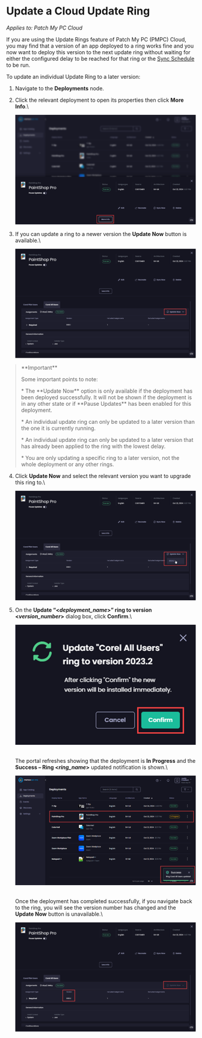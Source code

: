 # Update a Cloud Update Ring

_Applies to: Patch My PC Cloud_

If you are using the Update Rings feature of Patch My PC (PMPC) Cloud, you may find that a version of an app deployed to a ring works fine and you now want to deploy this version to the next update ring without waiting for either the configured delay to be reached for that ring or the [Sync Schedule](../../cloud-administration/manage-the-sync-schedule-in-cloud.md) to be run.

To update an individual Update Ring to a later version:

1. Navigate to the **Deployments** node.
2.  Click the relevant deployment to open its properties then click **More Info**.\\

    ![Clicking "More Info"](/_images/image-(2143).png)
3.  If you can update a ring to a newer version the **Update Now** button is available.\\

    !["Update Now" button available](/_images/image-(2144).png)

> \*\*Important\*\*
>
> Some important points to note:
>
> \* The \*\*Update Now\*\* option is only available if the deployment has been deployed successfully. It will not be shown if the deployment is in any other state or if \*\*Pause Updates\*\* has been enabled for this deployment.
>
> \* An individual update ring can only be updated to a later version than the one it is currently running.
>
> \* An individual update ring can only be updated to a later version that has already been applied to the ring with the lowest delay.
>
> \* You are only updating a specific ring to a later version, not the whole deployment or any other rings.

4.  Click **Update Now** and select the relevant version you want to upgrade this ring to.\\

    ![Selecting which version to update this ring to](/_images/image-(2145).png)
5.  On the **Update “<**_**deployment\_name**_**>” ring to version <**_**version\_number**_**>** dialog box, click **Confirm**.\\

    ![Clicking "Confirm"](/_images/image-(2147).png)

    \
    The portal refreshes showing that the deployment is **In Progress** and the **Success – Ring <**_**ring\_name**_**>** updated notification is shown.\\

    ![](/_images/image-(2148).png)

    \
    Once the deployment has completed successfully, if you navigate back to the ring, you will see the version number has changed and the **Update Now** button is unavailable.\\

    ![Version number has changed and "Update Now" button is unavailable.](/_images/image-(2149).png)